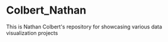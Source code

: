 # Colbert_Nathan
This is Nathan Colbert's repository for showcasing various data visualization projects

